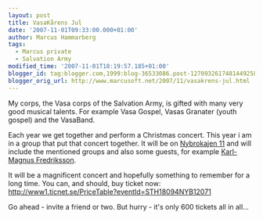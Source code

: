 ```yaml
---
layout: post
title: VasaKårens Jul
date: '2007-11-01T09:33:00.000+01:00'
author: Marcus Hammarberg
tags:
  - Marcus private
  - Salvation Army
modified_time: '2007-11-01T18:19:57.185+01:00'
blogger_id: tag:blogger.com,1999:blog-36533086.post-1270932617481449258
blogger_orig_url: http://www.marcusoft.net/2007/11/vasakrens-jul.html
---
```


My corps, the Vasa corps of the Salvation Army, is
gifted with many very good musical talents. For example
Vasa
Gospel, Vasas Granater (youth gospel) and the <span
id="SPELLING_ERROR_5" class="blsp-spelling-error">VasaBand.

Each year we get together and perform a Christmas concert. This year i
am in a group that put that concert together. It will be on [<span
id="SPELLING_ERROR_6" class="blsp-spelling-error">Nybrokajen
11](http://www.nybrokajen11.rikskonserter.se/) and will include the
mentioned groups and also some guests, for example [Karl-<span
id="SPELLING_ERROR_7" class="blsp-spelling-error">Magnus <span
id="SPELLING_ERROR_8"
class="blsp-spelling-error">Fredriksson](http://www.musiken.nu/).

It will be a magnificent concert and hopefully something to remember for
a long time. You can, and should, buy ticket now:
<http://www1.ticnet.se/PriceTable?eventId=STH18094NYB12071>

Go ahead - invite a friend or two. But hurry - it's only 600 tickets all
in all...
